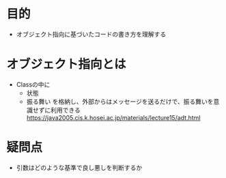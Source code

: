 # 目的
- オブジェクト指向に基づいたコードの書き方を理解する


# オブジェクト指向とは
- Classの中に
  * 状態
  * 振る舞い
を格納し、外部からはメッセージを送るだけで、振る舞いを意識せずに利用できる
https://java2005.cis.k.hosei.ac.jp/materials/lecture15/adt.html


# 疑問点
- 引数はどのような基準で良し悪しを判断するか